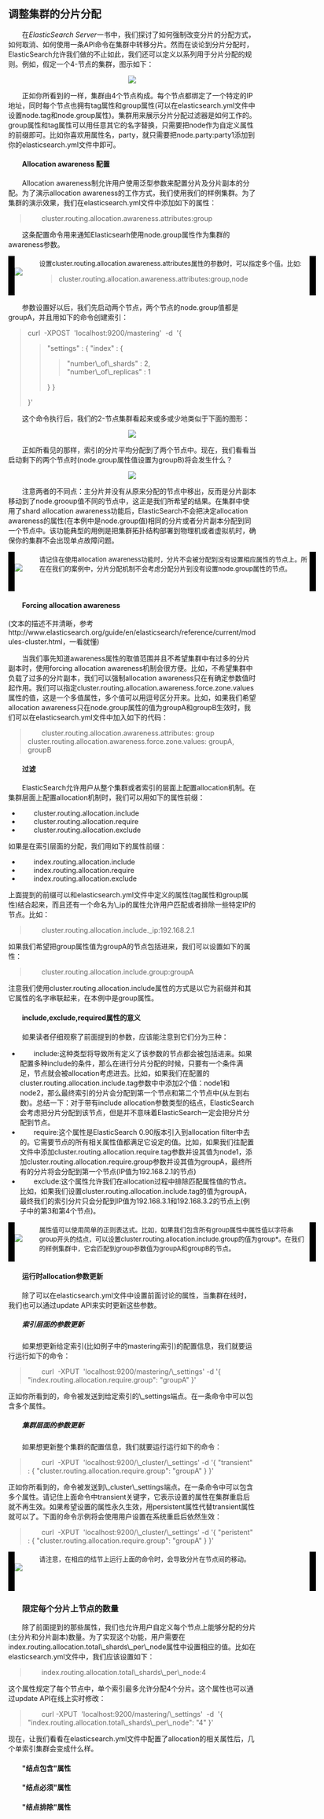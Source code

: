 ## 调整集群的分片分配

<div style="text-indent:2em;">
    <p>在<i>ElasticSearch Server</i>一书中，我们探讨了如何强制改变分片的分配方式，如何取消、如何使用一条API命令在集群中转移分片。然而在谈论到分片分配时，ElasticSearch允许我们做的不止如此，我们还可以定义以系列用于分片分配的规则。例如，假定一个4-节点的集群，图示如下：</p>
    <center><img src="../4_node.png"/></center>
<p>正如你所看到的一样，集群由4个节点构成。每个节点都绑定了一个特定的IP地址，同时每个节点也拥有tag属性和group属性(可以在elasticsearch.yml文件中设置node.tag和node.group属性)。集群用来展示分片分配过滤器是如何工作的。group属性和tag属性可以用任意其它的名字替换，只需要把node作为自定义属性的前缀即可。比如你喜欢用属性名，party，就只需要把node.party:party1添加到你的elasticsearch.yml文件中即可。</p>
<h4>Allocation awareness 配置</h4>
<p>Allocation awareness制允许用户使用泛型参数来配置分片及分片副本的分配。为了演示allocation awareness的工作方式，我们使用我们的样例集群。为了集群的演示效果，我们在elasticsearch.yml文件中添加如下的属性：
<blockquote>cluster.routing.allocation.awareness.attributes:group</blockquote>
</p>

<p>这条配置命令用来通知Elasticsearh使用node.group属性作为集群的awareness参数。</p>
<!--note structure -->
<div style="height:80px;width:650px;text-indent:0em;">
<div style="float:left;width:13px;height:100%; background:black;">
  <img src="../lm.png" height="70px" width="13px" style="margin-top:5px;"/>
</div>
<div style="float:left;width:50px;height:100%;position:relative;">
	<img src="../note.png" style="position:absolute; top:30%; "/>
</div>
<div style="float:left; width:550px;height:100%;">
	<p style="font-size:13px;margin-top:5px;">设置cluster.routing.allocation.awareness.attributes属性的参数时，可以指定多个值。比如:
	<blockquote>cluster.routing.allocation.awareness.attributes:group,node </blockquote>
	</p>
</div>
<div style="float:left;width:13px;height:100%;background:black;">
  <img src="../rm.png" height="70px" width="13px" style="margin-top:5px;"/>
</div>
</div> <!-- end of note structure -->

<p>参数设置好以后，我们先启动两个节点，两个节点的node.group值都是groupA，并且用如下的命令创建索引：
<blockquote style="text-indent:0em;">
curl&nbsp; -XPOST&nbsp; 'localhost:9200/mastering'&nbsp; -d&nbsp; '{
<blockquote>"settings" : {
"index" : {<blockquote>
"number\_of\_shards" : 2,<br/>
"number\_of\_replicas" : 1</blockquote>
}
}</blockquote>
}'
</blockquote>
</p>
<p>这个命令执行后，我们的2-节点集群看起来或多或少地类似于下面的图形：</p>
<center> <img src="../43_group_1.png"/></center>
<p>正如所看见的那样，索引的分片平均分配到了两个节点中。现在，我们看看当启动剩下的两个节点时(node.group属性值设置为groupB)将会发生什么？</p>
<center> <img src="../43_group_2.png"/></center>
<p>注意两者的不同点：主分片并没有从原来分配的节点中移出，反而是分片副本移动到了node.grooup值不同的节点中，这正是我们所希望的结果。在集群中使用了shard allocation awareness功能后，ElasticSearch不会把决定allocation awareness的属性(在本例中是node.group值)相同的分片或者分片副本分配到同一个节点中。该功能典型的用例是把集群拓扑结构部署到物理机或者虚拟机时，确保你的集群不会出现单点故障问题。</p>
<!--note structure -->
<div style="height:80px;width:650px;text-indent:0em;">
<div style="float:left;width:13px;height:100%; background:black;">
  <img src="../lm.png" height="70px" width="13px" style="margin-top:5px;"/>
</div>
<div style="float:left;width:50px;height:100%;position:relative;">
	<img src="../note.png" style="position:absolute; top:30%; "/>
</div>
<div style="float:left; width:550px;height:100%;">
	<p style="font-size:13px;margin-top:5px;">请记住在使用allocation awareness功能时，分片不会被分配到没有设置相应属性的节点上。所在在我们的案例中，分片分配机制不会考虑分配分片到没有设置node.group属性的节点。
	</p>
</div>
<div style="float:left;width:13px;height:100%;background:black;">
  <img src="../rm.png" height="70px" width="13px" style="margin-top:5px;"/>
</div>
</div> <!-- end of note structure -->
<h4>Forcing allocation awareness</h4>
(文本的描述不并清晰，参考http://www.elasticsearch.org/guide/en/elasticsearch/reference/current/modules-cluster.html，一看就懂)
<p>当我们事先知道awareness属性的取值范围并且不希望集群中有过多的分片副本时，使用forcing allocation awareness机制会很方便。比如，不希望集群中负载了过多的分片副本，我们可以强制allocation awareness只在有确定参数值时起作用。我们可以指定cluster.routing.allocation.awareness.force.zone.values属性的值，这是一个多值属性，多个值可以用逗号区分开来。比如，如果我们希望allocation awareness只在node.group属性的值为groupA和groupB生效时，我们可以在elasticsearch.yml文件中加入如下的代码：
<blockquote>
cluster.routing.allocation.awareness.attributes: group<br/>
cluster.routing.allocation.awareness.force.zone.values: groupA, groupB
</blockquote>
</p>
<h4>过滤</h4>
<p>ElasticSearch允许用户从整个集群或者索引的层面上配置allocation机制。在集群层面上配置allocation机制时，我们可以用如下的属性前缀：
<ul>
<li>cluster.routing.allocation.include</li>
<li>cluster.routing.allocation.require</li>
<li>cluster.routing.allocation.exclude</li>
</ul>
如果是在索引层面的分配，我们用如下的属性前缀：
<ul>
<li>index.routing.allocation.include</li>
<li>index.routing.allocation.require</li>
<li>index.routing.allocation.exclude</li>
</ul>
上面提到的前缀可以和elasticsearch.yml文件中定义的属性(tag属性和group属性)结合起来，而且还有一个命名为\_ip的属性允许用户匹配或者排除一些特定IP的节点。比如：
<blockquote>cluster.routing.allocation.include._ip:192.168.2.1</blockquote>
如果我们希望把group属性值为groupA的节点包括进来，我们可以设置如下的属性：
<blockquote>cluster.routing.allocation.include.group:groupA</blockquote>
注意我们使用cluster.routing.allocation.include属性的方式是以它为前缀并和其它属性的名字串联起来，在本例中是group属性。
</p>
<h4>include,exclude,required属性的意义</h4>
<p>如果读者仔细观察了前面提到的参数，应该能注意到它们分为三种：
<ul>
<li>include:这种类型将导致所有定义了该参数的节点都会被包括进来。如果配置多种include的条件，那么在进行分片分配的时候，只要有一个条件满足，节点就会被allocation考虑进去。比如，如果我们在配置的cluster.routing.allocation.include.tag参数中中添加2个值：node1和node2，那么最终索引的分片会分配到第一个节点和第二个节点中(从左到右数)。总结一下：对于带有include allocation参数类型的结点，ElasticSearch会考虑把分片分配到该节点，但是并不意味着ElasticSearch一定会把分片分配到节点。</li>
<li>require:这个属性是ElasticSearch 0.90版本引入到allocation filter中去的。它需要节点的所有相关属性值都满足它设定的值。比如，如果我们往配置文件中添加cluster.routing.allocation.require.tag参数并设其值为node1，添加cluster.routing.allocation.require.group参数并设其值为groupA，最终所有的分片将会分配到第一个节点(IP值为192.168.2.1的节点)</li>
<li>exclude:这个属性允许我们在allocation过程中排除匹配属性值的节点。比如，如果我们设置cluster.routing.allocation.include.tag的值为groupA，最终我们的索引分片只会分配到IP值为192.168.3.1和192.168.3.2的节点上(例子中的第3和第4个节点)。</li>
</ul>
</p>
<!--note structure -->
<div style="height:80px;width:650px;text-indent:0em;">
<div style="float:left;width:13px;height:100%; background:black;">
  <img src="../lm.png" height="70px" width="13px" style="margin-top:5px;"/>
</div>
<div style="float:left;width:50px;height:100%;position:relative;">
	<img src="../note.png" style="position:absolute; top:30%; "/>
</div>
<div style="float:left; width:550px;height:100%;">
	<p style="font-size:13px;margin-top:5px;">属性值可以使用简单的正则表达式。比如，如果我们包含所有group属性中属性值以字符串group开头的结点，可以设置cluster.routing.allocation.include.group的值为group*。在我们的样例集群中，它会匹配到group参数值为groupA和groupB的节点。
	</p>
</div>
<div style="float:left;width:13px;height:100%;background:black;">
  <img src="../rm.png" height="70px" width="13px" style="margin-top:5px;"/>
</div>
</div> <!-- end of note structure -->
<h4>运行时allocation参数更新</h4>
<p>除了可以在elasticsearch.yml文件中设置前面讨论的属性，当集群在线时，我们也可以通过update API来实时更新这些参数。</p>
<h5>索引层面的参数更新</h5>
<p>如果想更新给定索引(比如例子中的mastering索引)的配置信息，我们就要运行运行如下的命令：
<blockquote>curl&nbsp; -XPUT&nbsp; 'localhost:9200/mastering/\_settings'&nbsp;-d&nbsp;'{
 "index.routing.allocation.require.group": "groupA"
}' </blockquote>
正如你所看到的，命令被发送到给定索引的\_settings端点。在一条命令中可以包含多个属性。
<h5>集群层面的参数更新</h5>
<p>如果想更新整个集群的配置信息，我们就要运行运行如下的命令：
<blockquote>curl&nbsp; -XPUT&nbsp; 'localhost:9200/\_cluster/\_settings'&nbsp;-d&nbsp;'{
"transient" : {
 "cluster.routing.allocation.require.group": "groupA"
 }
}' </blockquote>
正如你所看到的，命令被发送到\_cluster\_settings端点。在一条命令中可以包含多个属性。请记住上面命令中transient关键字，它表示设置的属性在集群重启后就不再生效。如果希望设置的属性永久生效，用persistent属性代替transient属性就可以了。下面的命令示例将会使用用户设置在系统重启后依然生效：
<blockquote>curl&nbsp; -XPUT&nbsp; 'localhost:9200/\_cluster/\_settings'&nbsp;-d&nbsp;'{
"peristent" : {
 "cluster.routing.allocation.require.group": "groupA"
 }
}' </blockquote>
</p>
<!--note structure -->
<div style="height:80px;width:650px;text-indent:0em;">
<div style="float:left;width:13px;height:100%; background:black;">
  <img src="../lm.png" height="70px" width="13px" style="margin-top:5px;"/>
</div>
<div style="float:left;width:50px;height:100%;position:relative;">
	<img src="../note.png" style="position:absolute; top:30%; "/>
</div>
<div style="float:left; width:550px;height:100%;">
	<p style="font-size:13px;margin-top:5px;">请注意，在相应的结节上运行上面的命令时，会导致分片在节点间的移动。
	</p>
</div>
<div style="float:left;width:13px;height:100%;background:black;">
  <img src="../rm.png" height="70px" width="13px" style="margin-top:5px;"/>
</div>
</div> <!-- end of note structure -->

<h3>限定每个分片上节点的数量</h3>
<p>除了前面提到的那些属性，我们也允许用户自定义每个节点上能够分配的分片(主分片和分片副本)数量。为了实现这个功能，用户需要在index.routing.allocation.total\_shards\_per\_node属性中设置相应的值。比如在elasticsearch.yml文件中，我们应该设置如下：
<blockquote>
index.routing.allocation.total\_shards\_per\_node:4
</blockquote>
这个属性规定了每个节点中，单个索引最多允许分配4个分片。这个属性也可以通过update API在线上实时修改：
<blockquote>
curl&nbsp;-XPUT&nbsp; 'localhost:9200/mastering/\_settings'&nbsp; -d&nbsp; '{
 "index.routing.allocation.total\_shards\_per\_node": "4"
}'
</blockquote>
现在，让我们看看在elasticsearch.yml文件中配置了allocation的相关属性后，几个单索引集群会变成什么样。
</p>
<h4>"结点包含"属性</h4>
<h4>"结点必须"属性</h4>
<h4>"结点排除"属性</h4>
</div>
